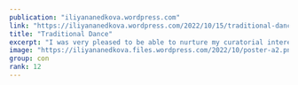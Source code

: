 ```yaml
---
publication: "iliyananedkova.wordpress.com"
link: "https://iliyananedkova.wordpress.com/2022/10/15/traditional-dance/"
title: "Traditional Dance"
excerpt: "I was very pleased to be able to nurture my curatorial interest in contemporary, historical and traditional dance, including screen dance, by serving as the Vice-Convenor on the Board of Trustees o…"
image: "https://iliyananedkova.files.wordpress.com/2022/10/poster-a2.png?w=848"
group: con
rank: 12
---
```

